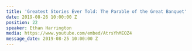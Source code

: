 ```yaml
---
title: 'Greatest Stories Ever Told: The Parable of the Great Banquet'
date: 2019-08-26 10:00:00 Z
position: 22
speaker: Ethan Harrington
media: https://www.youtube.com/embed/AtrsYhMEOZ4
message_date: 2019-08-25 10:00:00 Z
---
```


